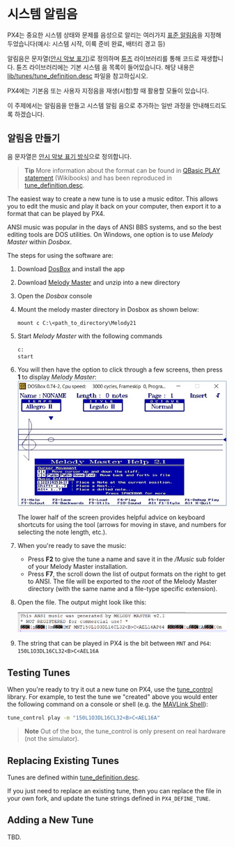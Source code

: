# 시스템 알림음

PX4는 중요한 시스템 상태와 문제를 음성으로 알리는 여러가지 [표준 알림음](https://docs.px4.io/master/en/getting_started/tunes.html)을 지정해두었습니다(예시: 시스템 시작, 이륙 준비 완료, 배터리 경고 등)

알림음은 문자열([안시 악보 표기](http://artscene.textfiles.com/ansimusic/information/ansimtech.txt))로 정의하며 [튠즈](https://github.com/PX4/Firmware/tree/master/src/lib/tunes) 라이브러리를 통해 코드로 재생합니다. 튠즈 라이브러리에는 기본 시스템 음 목록이 들어있습니다. 해당 내용은 [lib/tunes/tune_definition.desc](https://github.com/PX4/Firmware/blob/master/src/lib/tunes/tune_definition.desc) 파일을 참고하십시오.

PX4에는 기본음 또는 사용자 지정음을 재생(시험)할 때 활용할 모듈이 있습니다.

이 주제에서는 알림음을 만들고 시스템 알림 음으로 추가하는 일반 과정을 안내해드리도록 하겠습니다.


## 알림음 만들기

음 문자열은 [안시 악보 표기 방식](http://artscene.textfiles.com/ansimusic/information/ansimtech.txt)으로 정의합니다.

> **Tip** More information about the format can be found in [QBasic PLAY statement](https://en.wikibooks.org/wiki/QBasic/Appendix#PLAY) (Wikibooks) and has been reproduced in [tune_definition.desc](https://github.com/PX4/Firmware/blob/master/src/lib/tunes/tune_definition.desc).

The easiest way to create a new tune is to use a music editor. This allows you to edit the music and play it back on your computer, then export it to a format that can be played by PX4.

ANSI music was popular in the days of ANSI BBS systems, and so the best editing tools are DOS utilities. On Windows, one option is to use *Melody Master* within *Dosbox*.

The steps for using the software are:

1. Download [DosBox](http://www.dosbox.com/) and install the app
1. Download [Melody Master](ftp://archives.thebbs.org/ansi_utilities/melody21.zip) and unzip into a new directory
1. Open the *Dosbox* console
1. Mount the melody master directory in Dosbox as shown below:
   ```
   mount c C:\<path_to_directory\Melody21
   ```
1. Start *Melody Master* with the following commands
   ```
   c:
   start
   ```
1. You will then have the option to click through a few screens, then press **1** to display *Melody Master*: ![Melody Master 2.1](../../assets/tunes/tunes_melody_master_2_1.jpg)

   The lower half of the screen provides helpful advice on keyboard shortcuts for using the tool (arrows for moving in stave, and numbers for selecting the note length, etc.).
1. When you're ready to save the music:
   - Press **F2** to give the tune a name and save it in the */Music* sub folder of your Melody Master installation.
   - Press **F7**, the scroll down the list of output formats on the right to get to ANSI. The file will be exported to the *root* of the Melody Master directory (with the same name and a file-type specific extension).
1. Open the file. The output might look like this:

   ![ANSI Output from file](../../assets/tunes/tune_musicmaker_ansi_output.png)

1. The string that can be played in PX4 is the bit between `MNT` and `P64`: `150L1O3DL16CL32<B>C<AEL16A`


## Testing Tunes

When you're ready to try it out a new tune on PX4, use the [tune_control](../middleware/modules_system.md#tunecontrol) library. For example, to test the tune we "created" above you would enter the following command on a console or shell (e.g. the [MAVLink Shell](../debug/mavlink_shell.md)):
```sh
tune_control play -m "150L1O3DL16CL32<B>C<AEL16A"
```

> **Note** Out of the box, the tune_control is only present on real hardware (not the simulator).


## Replacing Existing Tunes

Tunes are defined within [tune_definition.desc](https://github.com/PX4/Firmware/blob/master/src/lib/tunes/tune_definition.desc).

If you just need to replace an existing tune, then you can replace the file in your own fork, and update the tune strings defined in `PX4_DEFINE_TUNE`.


## Adding a New Tune


TBD.


<!-- 

1. Assumption is that you need to define a new `PX4_DEFINE_TUNE` with its own number in the file.
2. Need to look at how tunes are played. Problem for another day.

-->